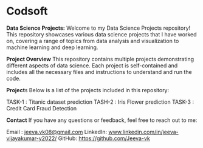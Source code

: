 # Codsoft

**Data Science Projects:**
    Welcome to my Data Science Projects repository! This repository showcases various data science projects that I have worked on, covering a range of topics from data analysis and visualization to machine learning and deep learning.

**Project Overview**
    This repository contains multiple projects demonstrating different aspects of data science. Each project is self-contained and includes all the necessary files and instructions to understand and run the code.

**Project**s
Below is a list of the projects included in this repository:

TASK-1 : Titanic dataset prediction
TASH-2 : Iris Flower prediction
TASK-3 : Credit Card Fraud Detection

**Contact**
If you have any questions or feedback, feel free to reach out to me:

Email   :  jeeva.vk08@gmail.com
LinkedIn:  www.linkedin.com/in/jeeva-vijayakumar-y2022/
GitHub:    https://github.com/Jeeva-vk
